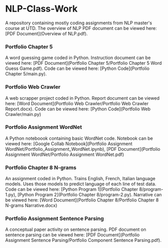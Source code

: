 # NLP-Class-Work
A repository containing mostly coding assignments from NLP master's course at UTD. The overview of NLP PDF document can be viewed here: [PDF Document](Overview of NLP.pdf).

### Portfolio Chapter 5
A word guessing game coded in Python. Instruction document can be viewed here: [PDF Document](Portfolio Chapter 5/Portfolio Chapter 5 Word Guess Game.pdf).
Code can be viewed here: [Python Code](Portfolio Chapter 5/main.py).

### Portfolio Web Crawler
A web scrapper project coded in Python. Report document can be viewed here: [Word Document](Portfolio Web Crawler/Portfolio Web Crawler Report.docx).
Code can be viewed here: [Python Code](Portfolio Web Crawler/main.py)

### Portfolio Assignment WordNet
A Python noteboook containing basic WordNet code. Notebook can be viewed here: [Google Collab Notebook](Portfolio Assignment WordNet/Portfolio_Assignment_WordNet.ipynb),
[PDF Document](Portfolio Assignment WordNet/Portfolio Assignment WordNet.pdf)

### Portfolio Chapter 8 N-grams
An assignment coded in Python. Trains English, French, Italian language models. Uses those models to predict language of each line of test data. Code can be viewed here:
[Python Program 1](Portfolio Chapter 8/program-1.py), [Python Program 2](Portfolio Chapter 8/program-2.py).
Narrative can be viewed here: [Word Document](Portfolio Chapter 8/Portfolio Chapter 8 N-grams Narrative.docx)

### Portfolio Assignment Sentence Parsing
A conceptual paper activity on sentence parsing. PDF document on sentence parsing can be viewed here: [PDF Document](Portfolio Assignment Sentence Parsing/Portfolio Component Sentence Parsing.pdf).
